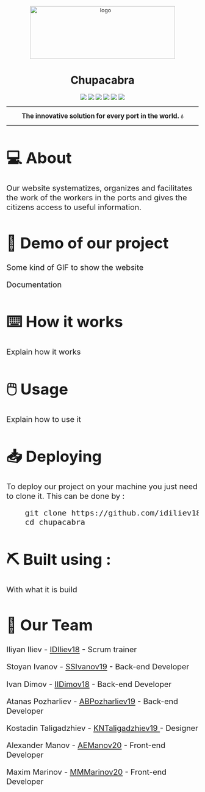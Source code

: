 <p align = "center">
  <img src = "https://camo.githubusercontent.com/1e9856e8d1466c3aa3ec7a8c631f5e5d4b66441ced6f5ed789825a03422e9688/68747470733a2f2f6d656469612e646973636f72646170702e6e65742f6174746163686d656e74732f3835303538333330373834393536343139302f3835303734373735343134353737353631362f66696b692e706e67" alt = "logo" width = 380px height = 138px>
  </p>
  </p>
  <h1 align = "center"> Chupacabra </h1>
  <p align = "center">
   <img src = "https://img.shields.io/github/languages/count/idiliev18/chupacabra?style=for-the-badge">
   <img src = "https://img.shields.io/github/contributors/idiliev18/chupacabra?style=for-the-badge">
   <img src = "https://img.shields.io/github/repo-size/idiliev18/chupacabra?style=for-the-badge">
   <img src = "https://img.shields.io/github/last-commit/idiliev18/chupacabra?style=for-the-badge">
   <img src = "https://img.shields.io/github/languages/top/idiliev18/chupacabra?style=for-the-badge">
  <img src = "https://github.com/idiliev18/chupacabra/actions/workflows/codeql-analysis.yml/badge.svg">
  </p>

   <hr>
   <!--
   <p align = "center">
   <strong>                                                                                                      
  Note : For the website to function properly you need to install the following node module: Bulma calendar!
  </strong>  
  </p >
  <hr><br>
  -->
  <p align = "center" style:"font-size:4em">
  <strong><big>
   The innovative solution for every port in the world. 💧
  </strong><big>
  </p><hr>
  <h1>💻 About  </h1>
  <p>
    Our website systematizes, organizes and facilitates the work of the workers in the ports and gives the citizens access to useful information. 
  </p>
  <h1>🎥 Demo of our project </h1>
  <p>Some kind of GIF to show the website </p>
  <!--
  <img src  = "gifts/index.gif">
  -->
  <p>Documentation </p>
  <!--
  <h1><a href = "https://codingburgas-my.sharepoint.com/:w:/g/personal/ssivanov19_codingburgas_bg/EUGuPsevQ9NMuSeoroLK6jMBN-b7UeZFsMO_KY_B9xg1EQ?e=xEuDhm">📄 Our Documentation</h1>
  <h1><a href = "https://ssivanov19.github.io/fire-department-2021-documnetation/" target="_blank">📄 Our JS Documentation</h1>
  <h1><a href = "https://codingburgas-my.sharepoint.com/:x:/g/personal/kntaligadzhiev19_codingburgas_bg/EcpkbBmua9tEsJy9ixz0cv0BSa70jbMQqZ9aEXBKQBdPHg?e=uGMarC" target="_blank">📄 Our QA Documentation</h1>
  <h1><a href = "https://codingburgas-my.sharepoint.com/:p:/g/personal/ssivanov19_codingburgas_bg/EcnS26cesNRApLYNauglkcEByoWYs6RJbLT88mUMOeL4Cg?e=eyw9c5" target="_blank">📄 Our Presentation</h1>
  </a>
  -->
  <h1>⌨️ How it works</h1>
  <p>Explain how it works</p>
  <!--
  <p><big>Our work can be split on 2 main things :</p></big>
  <ol>
    <li>👨‍💻 Back end - Local Storage : </li>
    <ul>
    <li>We store our date in localStorage.</li>
    <li>To store the date we stringify it and then store it in localStorage. When we need it, we just parse it with JSON.</li>
    <li>This method in not the most secure one, but it is good enough, as our main task is to present dynamic date and statistics.</li>
    </ul>
    <br>
    <li>
    <img src="https://bulma.io/images/bulma-logo.png" width="72px" height="18px" alt="bulmaLogo" > Front end - Bulma :  </li>
    <ul><li>Bulma is CSS framework that is build on flexbox and grid system and create fully responsive webpage.</li>
   </ul>
   <br>
   <p>Here you can see how these two part combines and create our website:</p>
   <ul>
   <li> <img src  = "gifts/account.gif"> </li>
   </ul>
  </ol>
  -->
  <h1>🖱️ Usage </h1>
  <p>Explain how to use it</p>
  <!--
  <p>To use the website, you need to have Node and npm installed. After that you can install the modules we have used by typing this in your terminal in the website directory:
  </p>
   <pre>
   npm install bulma-calendar
   </pre>
   <p>
    Other non-required, but recommended modules are :
   </p>
   <pre>
   npm install jsdoc
   </pre>
   <pre>
   npm install node-localstorage
   </pre>
   <p> After that, just start the website by click on index.html in File Explorer. </p>
   -->
   <h1> 📥 Deploying </h1>
   <p> To deploy our project on your machine you just need to clone it. This can be done by : </p>
   <pre>
    git clone https://github.com/idiliev18/chupacabra.git
    cd chupacabra</pre>
   <h1> ⛏️ Built using : </h1>
   <p>With what it is build</p>
   <!--
   <p><img src="https://cdn.discordapp.com/attachments/820664631206084625/836270431765397575/Webp.net-resizeimage.png" width="45px" height="18px" alt="node">
    Bulma-calendar, node-localstorage and jsdoc - Node modules. </p>
    <p><img src="https://cdn.discordapp.com/attachments/820664631206084625/836272664175706132/Webp.net-resizeimage_1_-removebg-preview.png" width="45px" height="18px" alt="py">
    Bulma - CSS Framework for Responsive design.  </p>
    -->
    <h1>🧒 Our Team</h1>
    <p>Iliyan Iliev - <a href = "https://github.com/idiliev18"> IDIliev18</a> - Scrum trainer </p>
    <p>Stoyan Ivanov - <a href = "https://github.com/SSIvanov19"> SSIvanov19</a> - Back-end Developer </p>
    <p>Ivan Dimov - <a href = "https://github.com/iidimov18"> IIDimov18</a> - Back-end Developer </p>
    <p>Atanas Pozharliev - <a href = "https://github.com/abpozharliev19"> ABPozharliev19</a> - Back-end Developer </p>
    <p>Kostadin Taligadzhiev - <a href = "https://github.com/kntaligadzhiev19"> KNTaligadzhiev19 </a> - Designer </p>
    <p>Alexander Manov - <a href = "https://github.com/aemanov20"> AEManov20</a> - Front-end Developer </p>
    <p>Maxim Marinov - <a href = "https://github.com/mmmarinov20"> MMMarinov20</a> - Front-end Developer </p>
